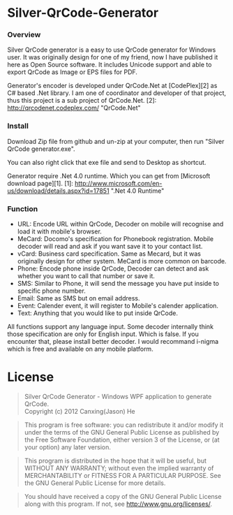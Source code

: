 Silver-QrCode-Generator
=======================

### Overview
Silver QrCode generator is a easy to use QrCode generator for Windows user. It was originally design for one of my friend, now I have published it here as Open Source software. It includes Unicode support and able to export QrCode as Image or EPS files for PDF. 

Generator's encoder is developed under QrCode.Net at [CodePlex][2] as C# based .Net library. I am one of coordinator and developer of that project, thus this project is a sub project of QrCode.Net. 
[2]: http://qrcodenet.codeplex.com/ "QrCode.Net"

### Install
Download Zip file from github and un-zip at your computer, then run "Silver QrCode generator.exe".

You can also right click that exe file and send to Desktop as shortcut. 

Generator require .Net 4.0 runtime. Which you can get from [Microsoft download page][1].
[1]: http://www.microsoft.com/en-us/download/details.aspx?id=17851 ".Net 4.0 Runtime"

### Function
* URL: Encode URL within QrCode, Decoder on mobile will recognise and load it with mobile's browser.
* MeCard: Docomo's specification for Phonebook registration. Mobile decoder will read and ask if you want save it to your contact list.
* vCard: Business card specification. Same as Mecard, but it was originally design for other system. MeCard is more common on barcode.
* Phone: Encode phone inside QrCode, Decoder can detect and ask whether you want to call that number or save it.
* SMS: Similar to Phone, it will send the message you have put inside to specific phone number.
* Email: Same as SMS but on email address.
* Event: Calender event, it will register to Mobile's calender application. 
* Text: Anything that you would like to put inside QrCode.

All functions support any language input. Some decoder internally think those specification are only for English input. Which is false. If you encounter that, please install better decoder. I would recommand i-nigma which is free and available on any mobile platform.




# License

>Silver QrCode Generator - Windows WPF application to generate QrCode.    
>Copyright (c) 2012 Canxing(Jason) He

>This program is free software: you can redistribute it and/or modify
>it under the terms of the GNU General Public License as published by
>the Free Software Foundation, either version 3 of the License, or
>(at your option) any later version.

>This program is distributed in the hope that it will be useful,
>but WITHOUT ANY WARRANTY; without even the implied warranty of
>MERCHANTABILITY or FITNESS FOR A PARTICULAR PURPOSE.  See the
>GNU General Public License for more details.

>You should have received a copy of the GNU General Public License
>along with this program.  If not, see <http://www.gnu.org/licenses/>.